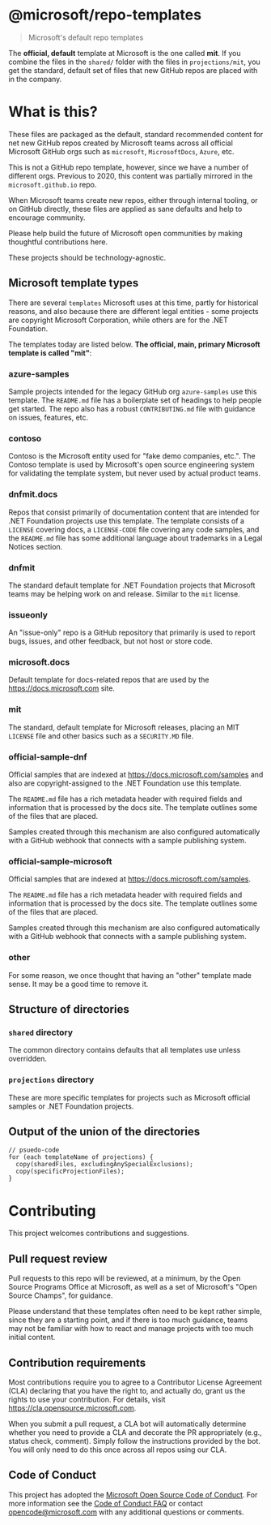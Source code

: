 # @microsoft/repo-templates

> Microsoft's default repo templates

The **official, default** template at Microsoft is the one called **mit**.  If you combine the
files in the `shared/` folder with the files in `projections/mit`, you get the standard, default
set of files that new GitHub repos are placed with in the company.

# What is this?

These files are packaged as the default, standard recommended content for net new
GitHub repos created by Microsoft teams across all official Microsoft GitHub orgs such
as `microsoft`, `MicrosoftDocs`, `Azure`, etc.

This is not a GitHub repo template, however, since we have a number of different
orgs. Previous to 2020, this content was partially mirrored in the `microsoft.github.io` repo.

When Microsoft teams create new repos, either through internal tooling, or on GitHub directly,
these files are applied as sane defaults and help to encourage community.

Please help build the future of Microsoft open communities by making thoughtful contributions here.

These projects should be technology-agnostic.

## Microsoft template types

There are several `templates` Microsoft uses at this time, partly for historical
reasons, and also because there are different legal entities - some projects are
copyright Microsoft Corporation, while others are for the .NET Foundation.

The templates today are listed below. **The official, main, primary Microsoft template is called "mit"**:

### azure-samples

Sample projects intended for the legacy GitHub org `azure-samples` use this template. The `README.md` file
has a boilerplate set of headings to help people get started. The repo also has a robust `CONTRIBUTING.md` file
with guidance on issues, features, etc.

### contoso

Contoso is the Microsoft entity used for "fake demo companies, etc.". The Contoso template is used by
Microsoft's open source engineering system for validating the template system, but never used by actual
product teams.

### dnfmit.docs

Repos that consist primarily of documentation content that are intended for .NET Foundation projects
use this template. The template consists of a `LICENSE` covering docs, a `LICENSE-CODE` file covering
any code samples, and the `README.md` file has some additional language about trademarks in a
Legal Notices section.

### dnfmit

The standard default template for .NET Foundation projects that Microsoft teams may be helping work on
and release. Similar to the `mit` license.

### issueonly

An "issue-only" repo is a GitHub repository that primarily is used to report bugs, issues, and other
feedback, but not host or store code.

### microsoft.docs

Default template for docs-related repos that are used by the https://docs.microsoft.com site.

### mit

The standard, default template for Microsoft releases, placing an MIT `LICENSE` file and other
basics such as a `SECURITY.MD` file.

### official-sample-dnf

Official samples that are indexed at https://docs.microsoft.com/samples and also are copyright-assigned 
to the .NET Foundation use this template.

The `README.md` file has a rich metadata header with required fields and information that is processed
by the docs site. The template outlines some of the files that are placed.

Samples created through this mechanism are also configured automatically with a GitHub webhook that
connects with a sample publishing system.

### official-sample-microsoft

Official samples that are indexed at https://docs.microsoft.com/samples.

The `README.md` file has a rich metadata header with required fields and information that is processed
by the docs site. The template outlines some of the files that are placed.

Samples created through this mechanism are also configured automatically with a GitHub webhook that
connects with a sample publishing system.

### other

For some reason, we once thought that having an "other" template made sense. It may be a good
time to remove it.

## Structure of directories

### `shared` directory

The common directory contains defaults that all templates use unless overridden.

### `projections` directory

These are more specific templates for projects such as Microsoft official samples or
.NET Foundation projects.

## Output of the union of the directories

```
// psuedo-code
for (each templateName of projections) {
  copy(sharedFiles, excludingAnySpecialExclusions);
  copy(specificProjectionFiles);
}
```

# Contributing

This project welcomes contributions and suggestions.

## Pull request review

Pull requests to this repo will be reviewed, at a minimum, by the Open Source Programs Office at
Microsoft, as well as a set of Microsoft's "Open Source Champs", for guidance.

Please understand that these templates often need to be kept rather simple, since
they are a starting point, and if there is too much guidance, teams may not be familiar
with how to react and manage projects with too much initial content.

## Contribution requirements

Most contributions require you to agree to a
Contributor License Agreement (CLA) declaring that you have the right to, and actually do, grant us
the rights to use your contribution. For details, visit https://cla.opensource.microsoft.com.

When you submit a pull request, a CLA bot will automatically determine whether you need to provide
a CLA and decorate the PR appropriately (e.g., status check, comment). Simply follow the instructions
provided by the bot. You will only need to do this once across all repos using our CLA.

## Code of Conduct

This project has adopted the [Microsoft Open Source Code of Conduct](https://opensource.microsoft.com/codeofconduct/).
For more information see the [Code of Conduct FAQ](https://opensource.microsoft.com/codeofconduct/faq/) or
contact [opencode@microsoft.com](mailto:opencode@microsoft.com) with any additional questions or comments.
